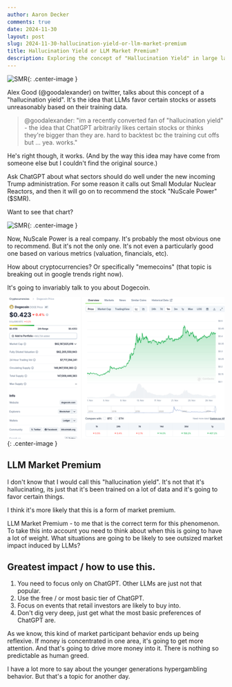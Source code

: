 ```yaml
---
author: Aaron Decker
comments: true
date: 2024-11-30
layout: post
slug: 2024-11-30-hallucination-yield-or-llm-market-premium
title: Hallucination Yield or LLM Market Premium?
description: Exploring the concept of "Hallucination Yield" in large language models like ChatGPT and its potential to create a market premium.
---
```


![SMR](/images/llm.jpeg){: .center-image }


Alex Good (@goodalexander) on twitter, talks about this concept of a "hallucination yield". It's the idea that LLMs favor certain stocks or assets unreasonably based on their training data.

> @goodalexander: "im a recently converted fan of "hallucination yield" - the idea that ChatGPT arbitrarily likes certain stocks or thinks they're bigger than they are. hard to backtest bc the training cut offs but ... yea. works."

He's right though, it works. (And by the way this idea may have come from someone else but I couldn't find the original source.)

Ask ChatGPT about what sectors should do well under the new incoming Trump administration. For some reason it calls out Small Modular Nuclear Reactors, and then it will go on to recommend the stock "NuScale Power" ($SMR).

Want to see that chart?

![SMR](/images/blog/charts/smr-nov-30-2024.pngs){: .center-image }

Now, NuScale Power is a real company. It's probably the most obvious one to recommend. But it's not the only one. It's not even a particularly good one based on various metrics (valuation, financials, etc).

How about cryptocurrencies? Or specifically "memecoins" (that topic is breaking out in google trends right now).

It's going to invariably talk to you about Dogecoin.

![Dogecoin](/images/blog/charts/dogecoin-nov-30-2024.png){: .center-image }


## LLM Market Premium

I don't know that I would call this "hallucination yield". It's not that it's hallucinating, its just that it's been trained on a lot of data and it's going to favor certain things.

I think it's more likely that this is a form of market premium.

LLM Market Premium - to me that is the correct term for this phenomenon. To take this into account you need to think about when this is going to have a lot of weight. What situations are going to be likely to see outsized market impact induced by LLMs?

## Greatest impact / how to use this.

1. You need to focus only on ChatGPT. Other LLMs are just not that popular.
2. Use the free / or most basic tier of ChatGPT.
3. Focus on events that retail investors are likely to buy into.
4. Don't dig very deep, just get what the most basic preferences of ChatGPT are.

As we know, this kind of market participant behavior ends up being reflexive. If money is concentrated in one area, it's going to get more attention. And that's going to drive more money into it. There is nothing so predictable as human greed.

I have a lot more to say about the younger generations hypergambling behavior. But that's a topic for another day.
